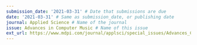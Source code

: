 ```yaml
---
submission_date: '2021-03-31' # Date that submissions are due
date: '2021-03-31' # Same as submission_date, or publishing date
journal: Applied Science # Name of the journal
issue: Advances in Computer Music # Name of this issue
ext_url: https://www.mdpi.com/journal/applsci/special_issues/Advances_Computer_Music # URL to call for articles for this issue
---
```

